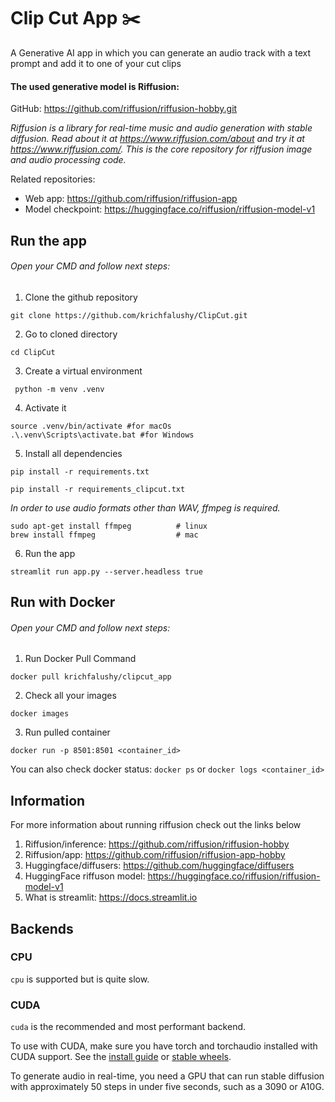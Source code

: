 # Clip Cut App :scissors:


A Generative AI app in which you can generate an audio track with 
a text prompt and add it to one of your cut clips


#### The used generative model is Riffusion:

GitHub: https://github.com/riffusion/riffusion-hobby.git

*Riffusion is a library for real-time music and audio generation with stable diffusion.
Read about it at https://www.riffusion.com/about and try it at https://www.riffusion.com/.
This is the core repository for riffusion image and audio processing code.*

Related repositories:
* Web app: https://github.com/riffusion/riffusion-app
* Model checkpoint: https://huggingface.co/riffusion/riffusion-model-v1

## Run the app
###### Open your CMD and follow next steps:

1) Clone the github repository
```
git clone https://github.com/krichfalushy/ClipCut.git
```
2) Go to cloned directory
```
cd ClipCut
```
3) Create a virtual environment
```
 python -m venv .venv
```
4) Activate it
```
source .venv/bin/activate #for macOs
.\.venv\Scripts\activate.bat #for Windows
```
5) Install all dependencies
```
pip install -r requirements.txt
```

```
pip install -r requirements_clipcut.txt
```

*In order to use audio formats other than WAV, ffmpeg is required.*

```
sudo apt-get install ffmpeg          # linux 
brew install ffmpeg                  # mac
```

6) Run the app
```
streamlit run app.py --server.headless true
```

## Run with Docker
###### Open your CMD and follow next steps:

1) Run Docker Pull Command
```
docker pull krichfalushy/clipcut_app
```
2) Check all your images
```
docker images
```
3) Run pulled container
```
docker run -p 8501:8501 <container_id>
```

You can also check docker status:
`docker ps` or `docker logs <container_id>`

## Information
For more information about running riffusion check out
the links below
1) Riffusion/inference: https://github.com/riffusion/riffusion-hobby
2) Riffusion/app: https://github.com/riffusion/riffusion-app-hobby
3) Huggingface/diffusers: https://github.com/huggingface/diffusers
4) HuggingFace riffuson model: https://huggingface.co/riffusion/riffusion-model-v1
4) What is streamlit: https://docs.streamlit.io


## Backends

### CPU
`cpu` is supported but is quite slow.

### CUDA
`cuda` is the recommended and most performant backend.

To use with CUDA, make sure you have torch and torchaudio installed with CUDA support. See the
[install guide](https://pytorch.org/get-started/locally/) or
[stable wheels](https://download.pytorch.org/whl/torch_stable.html).

To generate audio in real-time, you need a GPU that can run stable diffusion with approximately 50
steps in under five seconds, such as a 3090 or A10G.
